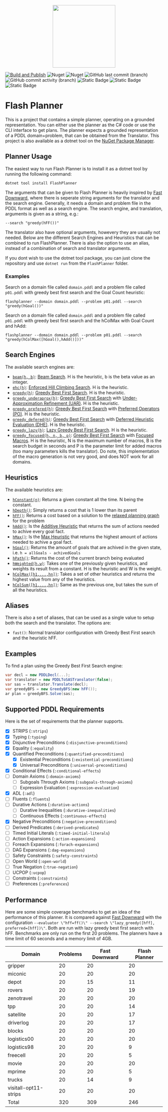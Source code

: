 
<p align="center">
    <img src="https://github.com/kris701/FlashPlanner/assets/22596587/d3f387a6-e0b5-4118-9801-c125a4e64100" width="200" height="200" />
</p>

[![Build and Publish](https://github.com/kris701/FlashPlanner/actions/workflows/dotnet-desktop.yml/badge.svg)](https://github.com/kris701/FlashPlanner/actions/workflows/dotnet-desktop.yml)
![Nuget](https://img.shields.io/nuget/v/FlashPlanner)
![Nuget](https://img.shields.io/nuget/dt/FlashPlanner)
![GitHub last commit (branch)](https://img.shields.io/github/last-commit/kris701/FlashPlanner/main)
![GitHub commit activity (branch)](https://img.shields.io/github/commit-activity/m/kris701/FlashPlanner)
![Static Badge](https://img.shields.io/badge/Platform-Windows-blue)
![Static Badge](https://img.shields.io/badge/Platform-Linux-blue)
![Static Badge](https://img.shields.io/badge/Framework-dotnet--8.0-green)

# Flash Planner

This is a project that contains a simple planner, operating on a grounded representation.
You can either use the planner as the C# code or use the CLI interface to get plans.
The planner expects a grounded representation of a PDDL domain+problem, that can be obtained from the Translator.
This project is also available as a dotnet tool on the [NuGet Package Manager](https://www.nuget.org/packages/FlashPlanner).

## Planner Usage

The easiest way to run Flash Planner is to install it as a dotnet tool by running the following command:
```
dotnet tool install FlashPlanner
```
The arguments that can be given to Flash Planner is heavily inspired by [Fast Downward](https://github.com/aibasel/downward), where there is seperate string arguments for the translator and the search engine.
Generally, it needs a domain and problem file in the PDDL format as well as a search engine.
The search engine, and translation, arguments is given as a string, e.g.:
```
--search "greedy(hFF())"
```
The translator also have optional arguments, howevery they are usually not needed.
Below are the different Search Engines and Heuristics that can be combined to run FlashPlanner.
There is also the option to use an alias, instead of a combination of search and translator arguments.

If you dont wish to use the dotnet tool package, you can just clone the repository and use `dotnet run` from the `FlashPlanner` folder.

### Examples
Search on a domain file called `domain.pddl` and a problem file called `p01.pddl` with greedy best first search and the Goal Count heuristic:
```
flashplanner --domain domain.pddl --problem p01.pddl --search "greedy(hGoal())"
```

Search on a domain file called `domain.pddl` and a problem file called `p01.pddl` with greedy best first search and the hColMax with Goal Count and hAdd:
```
flashplanner --domain domain.pddl --problem p01.pddl --search "greedy(hColMax([hGoal(),hAdd()]))"
```

## Search Engines

The available search engines are:
* [`beam(h, b)`](FlashPlanner.Core/Search/BeamS.cs): [Beam Search](https://en.wikipedia.org/wiki/Beam_search). H is the heuristic, b is the beta value as an integer.
* [`ehc(h)`](FlashPlanner.Core/Search/EnforcedHillClimbingS.cs): [Enforced Hill Climbing Search](https://www.cs.cmu.edu/afs/cs/project/jair/pub/volume28/coles07a-html/node5.html). H is the heuristic.
* [`greedy(h)`](FlashPlanner.Core/Search/GreedyBFS.cs): [Greedy Best First Search](https://en.wikipedia.org/wiki/Best-first_search). H is the heuristic.
* [`greedy_underaprox(h)`](FlashPlanner.Core/Search/GreedyBFSUAR.cs): [Greedy Best First Search](https://en.wikipedia.org/wiki/Best-first_search) with [Under-Approximation Refinement (UAR)](https://ojs.aaai.org/index.php/ICAPS/article/view/13678). H is the heuristic.
* [`greedy_prefered(h)`](FlashPlanner.Core/Search/GreedyBFSPO.cs): [Greedy Best First Search](https://en.wikipedia.org/wiki/Best-first_search) with [Preferred Operators (PO)](https://ai.dmi.unibas.ch/papers/helmert-jair06.pdf). H is the heuristic.
* [`greedy_defered(h)`](FlashPlanner.Core/Search/GreedyBFSDHE.cs): [Greedy Best First Search](https://en.wikipedia.org/wiki/Best-first_search) with [Deferred Heuristic Evaluation (DHE)](https://ai.dmi.unibas.ch/papers/helmert-jair06.pdf). H is the heuristic.
* [`greedy_lazy(h)`](FlashPlanner.Core/Search/GreedyBFSLazy.cs): [Lazy Greedy Best First Search](https://www.fast-downward.org/Doc/SearchAlgorithm#Lazy_best-first_search). H is the heuristic.
* [`greedy_focused(h, n, b, p)`](FlashPlanner.Core/Search/GreedyBFSFocused.cs): [Greedy Best First Search](https://en.wikipedia.org/wiki/Best-first_search) with [Focused Macros](https://arxiv.org/abs/2004.13242). 
H is the heuristic, N is the maximum number of macros, B is the search budget in seconds and P is the parameter limit for added macros (too many parameters kills the translator).
Do note, this implementation of the macro generation is not very good, and does NOT work for all domains.

## Heuristics

The available heuristics are:
* [`hConstant(n)`](FlashPlanner.Core/Heuristics/hConstant.cs): Returns a given constant all the time. N being the constant.
* [`hDepth()`](FlashPlanner.Core/Heuristics/hDepth.cs): Simply returns a cost that is 1 lower than its parent
* [`hFF()`](FlashPlanner.Core/Heuristics/hFF.cs): Returns a cost based on a solution to the [relaxed planning graph](https://www.youtube.com/watch?app=desktop&v=7XH60fuMlIM) for the problem
* [`hAdd()`](FlashPlanner.Core/Heuristics/hAdd.cs): Is the [Additive Heuristic](https://www.cs.toronto.edu/~sheila/2542/s14/A1/bonetgeffner-heusearch-aij01.pdf) that returns the sum of actions needed to achive every goal fact.
* [`hMax()`](FlashPlanner.Core/Heuristics/hMax.cs): Is the [Max Heuristic](https://www.cs.toronto.edu/~sheila/2542/s14/A1/bonetgeffner-heusearch-aij01.pdf) that returns the highest amount of actions needed to achive a goal fact.
* [`hGoal()`](FlashPlanner.Core/Heuristics/hGoal.cs): Returns the amount of goals that are achived in the given state, i.e. `h = allGoals - achivedGoals`
* [`hPath()`](FlashPlanner.Core/Heuristics/hPath.cs): Returns the cost of the current branch being evaluated
* [`hWeighted(h,w)`](FlashPlanner.Core/Heuristics/hWeighted.cs): Takes one of the previously given heuristics, and weights its result from a constant. H is the heuristic and W is the weight.
* [`hColMax([h1,...,hn])`](FlashPlanner.Core/HeuristicsCollections/hColMax.cs): Takes a set of other heuristics and returns the highest value from any of the heuristics.
* [`hColSum([h1,...,hn])`](FlashPlanner.Core/HeuristicsCollections/hColSum.cs): Same as the previous one, but takes the sum of all the heuristics.

## Aliases

There is also a set of aliases, that can be used as a single value to setup both the search and the translator.
The options are:
* `fast()`: Normal translator configuration with Greedy Best First search and the heuristic hFF.

## Examples
To find a plan using the Greedy Best First Search engine:
```csharp
var decl = new PDDLDecl(...);
var translator = new PDDLToSASTranslator(false);
var sas = translator.Translate(decl);
var greedyBFS = new GreedyBFS(new hFF());
ar plan = greedyBFS.Solve(sas);
```

## Supported PDDL Requirements
Here is the set of requirements that the planner supports.

- [x] STRIPS (`:strips`)
- [x] Typing (`:typing`)
- [X] Disjunctive Preconditions (`:disjunctive-preconditions`)
- [X] Equality (`:equality`)
- [x] Quantified Preconditions (`:quantified-preconditions`)
    - [x] Existential Preconditions (`:existential-preconditions`)
    - [x] Universal Preconditions (`:universal-preconditions`)
- [X] Conditional Effects (`:conditional-effects`)
- [ ] Domain Axioms (`:domain-axioms`)
    - [ ] Subgoals Through Axioms (`:subgoals-through-axioms`)
    - [ ] Expression Evaluation (`:expression-evaluation`)
- [X] ADL (`:adl`)
- [ ] Fluents (`:fluents`)
- [ ] Durative Actions (`:durative-actions`)
    - [ ] Durative Inequalities (`:durative-inequalities`)
    - [ ] Continuous Effects (`:continuous-effects`)
- [X] Negative Preconditions (`:negative-preconditions`)
- [ ] Derived Predicates (`:derived-predicates`)
- [ ] Timed Initial Literals (`:timed-initial-literals`)
- [ ] Action Expansions (`:action-expansions`)
- [ ] Foreach Expansions (`:forach-expansions`)
- [ ] DAG Expansions (`:dag-expansions`)
- [ ] Safety Constraints (`:safety-constraints`)
- [ ] Open World (`:open-world`)
- [ ] True Negation (`:true-negation`)
- [ ] UCPOP (`:ucpop`)
- [ ] Constraints (`:constraints`)
- [ ] Preferences (`:preferences`)

## Performance
Here are some simple coverage benchmarks to get an idea of the performance of this planner.
It is compared against [Fast Downward](https://github.com/aibasel/downward) with the configuration `--evaluator \"hff=ff()\" --search \"lazy_greedy([hff], preferred=[hff])\"`.
Both are run with lazy greedy best first search with hFF.
Benchmarks are only run on the first 20 problems.
The planners have a time limit of 60 seconds and a memory limit of 4GB.

<!-- This section is auto generated. -->
| Domain | Problems | Fast Downward | Flash Planner |
| - | - | - | - |
| gripper | 20 | 20 | 20 |
| miconic | 20 | 20 | 20 |
| depot | 20 | 15 | 11 |
| rovers | 20 | 20 | 19 |
| zenotravel | 20 | 20 | 20 |
| tpp | 20 | 20 | 14 |
| satellite | 20 | 20 | 17 |
| driverlog | 20 | 20 | 17 |
| blocks | 20 | 20 | 20 |
| logistics00 | 20 | 20 | 20 |
| logistics98 | 20 | 20 | 9 |
| freecell | 20 | 20 | 5 |
| movie | 20 | 20 | 20 |
| mprime | 20 | 20 | 5 |
| trucks | 20 | 14 | 9 |
| visitall-opt11-strips | 20 | 20 | 20 |
| Total | 320 | 309 | 246 |
